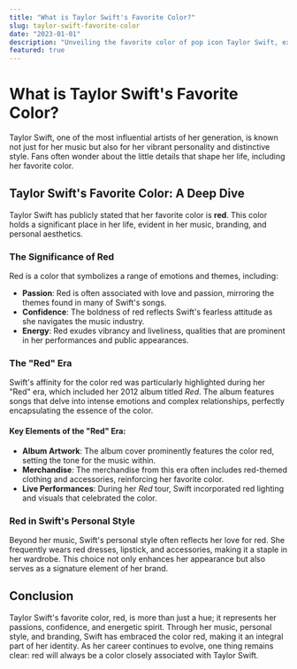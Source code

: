 ```yaml
---
title: "What is Taylor Swift's Favorite Color?"
slug: taylor-swift-favorite-color
date: "2023-01-01"
description: "Unveiling the favorite color of pop icon Taylor Swift, exploring its significance and impact on her artistic persona."
featured: true
---
```


# What is Taylor Swift's Favorite Color?

Taylor Swift, one of the most influential artists of her generation, is known not just for her music but also for her vibrant personality and distinctive style. Fans often wonder about the little details that shape her life, including her favorite color.

## Taylor Swift's Favorite Color: A Deep Dive

Taylor Swift has publicly stated that her favorite color is **red**. This color holds a significant place in her life, evident in her music, branding, and personal aesthetics.

### The Significance of Red

Red is a color that symbolizes a range of emotions and themes, including:

- **Passion**: Red is often associated with love and passion, mirroring the themes found in many of Swift's songs.
- **Confidence**: The boldness of red reflects Swift's fearless attitude as she navigates the music industry.
- **Energy**: Red exudes vibrancy and liveliness, qualities that are prominent in her performances and public appearances.

### The "Red" Era

Swift's affinity for the color red was particularly highlighted during her "Red" era, which included her 2012 album titled *Red*. The album features songs that delve into intense emotions and complex relationships, perfectly encapsulating the essence of the color.

#### Key Elements of the "Red" Era:

- **Album Artwork**: The album cover prominently features the color red, setting the tone for the music within.
- **Merchandise**: The merchandise from this era often includes red-themed clothing and accessories, reinforcing her favorite color.
- **Live Performances**: During her *Red* tour, Swift incorporated red lighting and visuals that celebrated the color.

### Red in Swift's Personal Style

Beyond her music, Swift's personal style often reflects her love for red. She frequently wears red dresses, lipstick, and accessories, making it a staple in her wardrobe. This choice not only enhances her appearance but also serves as a signature element of her brand.

## Conclusion

Taylor Swift's favorite color, red, is more than just a hue; it represents her passions, confidence, and energetic spirit. Through her music, personal style, and branding, Swift has embraced the color red, making it an integral part of her identity. As her career continues to evolve, one thing remains clear: red will always be a color closely associated with Taylor Swift.